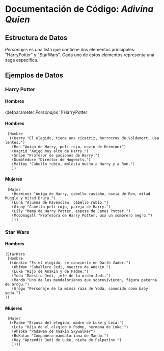 # Documentación de Código: *Adivina Quien*
## Estructura de Datos
*Personajes* es una lista que contiene dos elementos principales: 
"HarryPotter" y "StarWars". Cada uno de estos elementos representa una saga específica.
## Ejemplos de Datos

### Harry Potter

#### Hombres

(defparameter *Personajes*
  '((HarryPotter

  #### Hombres

     (Hombre
      ((Harry "El elegido, tiene una cicatriz, horrocrux de Voldemort, Usa lentes.")
       (Ron "Amigo de Harry, peli rojo, novio de Hermioni")
       (Hagrid "Amigo muy alto de Harry.")
       (Snape "Profesor de pociones de Harry.")
       (Dumbledore "Director de Hogwarts.")
       (Malfoy "Cabello rubio, molesta mucho a Harry y a Ron.")
       ))

#### Mujeres

     (Mujer
       (Hermioni "Amiga de Harry, cabello castaño, novia de Ron, mitad Muggle y mitad Bruja.")
       (Luna "Alumna de Ravenclaw, cabello rubio.")
       (Ginny "Cabello peli rojo, pareja de Harry.")
       (Lily "Mamá de Harry Potter, esposa de James Potter.")
       (McGonagall "Profesora de Harry Potter, usa un sombrero negro.")
       )))

### Star Wars

#### Hombres

    (StarWars
     (Hombre
      ((Anakin "Es el elegido, se convierte en Darth Vader.")
       (ObiWan "Caballero Jedi, maestro de Anakin.")
       (Luke "Hijo de Anakin y de Padme.")
       (Yoda "Maestro Jedi, jefe de la orden Jedi.")
       (Mando "Uno de los mandalorianos que sobrevivieron, figura paterna de Grogu.")
       (Grogu "Personaje de la mimsa raza de Yoda, conocido como baby yoda.")
    ))

#### Mujeres


     (Mujer
      ((Padme "Esposa del elegido, madre de Luke y Leia.")
       (Leia "Hija de el elegido y Padme, hermana de Luke.")
       (Ahsoka "Padawan de Anakin Skywalker")
       (BoKatan "Compañera mandaloriana de Mando.")
       (Rey "Apremdiz Jedi de Luke, nieta de Palpatine.")
       ))))


